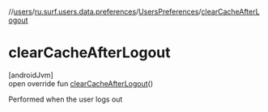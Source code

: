 //[users](../../../index.md)/[ru.surf.users.data.preferences](../index.md)/[UsersPreferences](index.md)/[clearCacheAfterLogout](clear-cache-after-logout.md)

# clearCacheAfterLogout

[androidJvm]\
open override fun [clearCacheAfterLogout](clear-cache-after-logout.md)()

Performed when the user logs out
